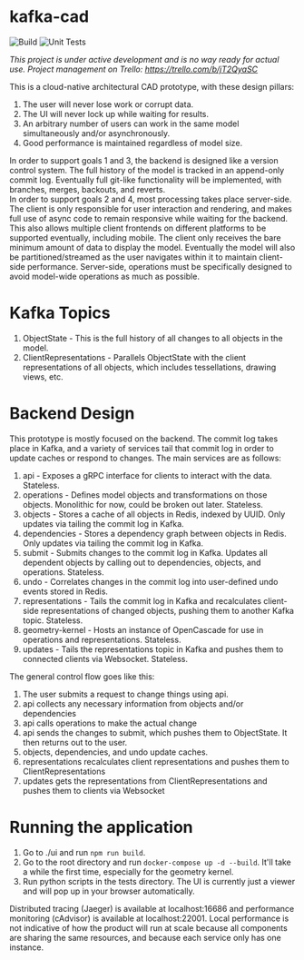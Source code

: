 # kafka-cad
![Build](https://github.com/swilcox3/kafka-cad/workflows/Build/badge.svg) ![Unit Tests](https://github.com/swilcox3/kafka-cad/workflows/Unit%20Tests/badge.svg)

_This project is under active development and is no way ready for actual use.  Project management on Trello: https://trello.com/b/jT2QyaSC_

This is a cloud-native architectural CAD prototype, with these design pillars:
1. The user will never lose work or corrupt data.
2. The UI will never lock up while waiting for results.
3. An arbitrary number of users can work in the same model simultaneously and/or asynchronously.
4. Good performance is maintained regardless of model size.

In order to support goals 1 and 3, the backend is designed like a version control system.  The full history of the model is tracked in an append-only commit log.  Eventually full git-like functionality will be implemented, with branches, merges, backouts, and reverts.  
In order to support goals 2 and 4, most processing takes place server-side.  The client is only responsible for user interaction and rendering, and makes full use of async code to remain responsive while waiting for the backend.  This also allows multiple client frontends on different platforms to be supported eventually, including mobile.  The client only receives the bare minimum amount of data to display the model.  Eventually the model will also be partitioned/streamed as the user navigates within it to maintain client-side performance.  Server-side, operations must be specifically designed to avoid model-wide operations as much as possible.

# Kafka Topics
1. ObjectState - This is the full history of all changes to all objects in the model.
2. ClientRepresentations - Parallels ObjectState with the client representations of all objects, which includes tessellations, drawing views, etc.

# Backend Design
This prototype is mostly focused on the backend.  The commit log takes place in Kafka, and a variety of services tail that commit log in order to update caches or respond to changes.  The main services are as follows:
1. api - Exposes a gRPC interface for clients to interact with the data.  Stateless.
2. operations - Defines model objects and transformations on those objects.  Monolithic for now, could be broken out later.  Stateless.
3. objects - Stores a cache of all objects in Redis, indexed by UUID.  Only updates via tailing the commit log in Kafka.  
4. dependencies - Stores a dependency graph between objects in Redis.  Only updates via tailing the commit log in Kafka.
5. submit - Submits changes to the commit log in Kafka.  Updates all dependent objects by calling out to dependencies, objects, and operations.  Stateless.
6. undo - Correlates changes in the commit log into user-defined undo events stored in Redis.  
7. representations - Tails the commit log in Kafka and recalculates client-side representations of changed objects, pushing them to another Kafka topic.  Stateless.
8. geometry-kernel - Hosts an instance of OpenCascade for use in operations and representations.  Stateless.
9. updates - Tails the representations topic in Kafka and pushes them to connected clients via Websocket.  Stateless.

The general control flow goes like this:
1. The user submits a request to change things using api.
2. api collects any necessary information from objects and/or dependencies
3. api calls operations to make the actual change
4. api sends the changes to submit, which pushes them to ObjectState.  It then returns out to the user.
5. objects, dependencies, and undo update caches.
6. representations recalculates client representations and pushes them to ClientRepresentations
6. updates gets the representations from ClientRepresentations and pushes them to clients via Websocket

# Running the application
1. Go to ./ui and run `npm run build`.  
2. Go to the root directory and run `docker-compose up -d --build`.  It'll take a while the first time, especially for the geometry kernel.
3. Run python scripts in the tests directory.  The UI is currently just a viewer and will pop up in your browser automatically.

Distributed tracing (Jaeger) is available at localhost:16686 and performance monitoring (cAdvisor) is available at localhost:22001.  Local performance is not indicative of how the product will run at scale because all components are sharing the same resources, and because each service only has one instance.




